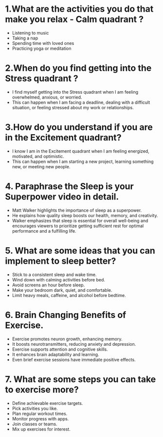 # 1.What are the activities you do that make you relax - Calm quadrant ?

- Listening to music
- Taking a nap
- Spending time with loved ones
- Practicing yoga or meditation

# 2.When do you find getting into the Stress quadrant ?

- I find myself getting into the Stress quadrant when I am feeling overwhelmed, anxious, or worried.
- This can happen when I am facing a deadline, dealing with a difficult situation, or feeling stressed about my work or relationships.

# 3.How do you understand if you are in the Excitement quadrant?

- I know I am in the Excitement quadrant when I am feeling energized, motivated, and optimistic.
- This can happen when I am starting a new project, learning something new, or meeting new people.

# 4. Paraphrase the Sleep is your Superpower video in detail.

- Matt Walker highlights the importance of sleep as a superpower.
- He explains how quality sleep boosts our health, memory, and creativity.
- Walker emphasizes that sleep is essential for overall well-being and encourages viewers to prioritize getting sufficient rest for optimal performance and a fulfilling life.

# 5. What are some ideas that you can implement to sleep better?

- Stick to a consistent sleep and wake time.
- Wind down with calming activities before bed.
- Avoid screens an hour before sleep.
- Make your bedroom dark, quiet, and comfortable.
- Limit heavy meals, caffeine, and alcohol before bedtime.

# 6. Brain Changing Benefits of Exercise.

- Exercise promotes neuron growth, enhancing memory.
- It boosts neurotransmitters, reducing anxiety and depression.
- Exercise supports attention and cognitive skills.
- It enhances brain adaptability and learning.
- Even brief exercise sessions have immediate positive effects.

# 7. What are some steps you can take to exercise more?

- Define achievable exercise targets.
- Pick activities you like.
- Plan regular workout times.
- Monitor progress with apps.
- Join classes or teams.
- Mix up exercises for interest.
